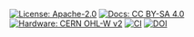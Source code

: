 <!-- Badges: copy into README.md near the top -->
[![License: Apache-2.0](https://img.shields.io/badge/Code-Apache--2.0-blue.svg)](LICENSES/APACHE-2.0.txt)
[![Docs: CC BY-SA 4.0](https://img.shields.io/badge/Docs-CC%20BY--SA%204.0-brightgreen.svg)](LICENSES/CC-BY-SA-4.0.txt)
[![Hardware: CERN OHL-W v2](https://img.shields.io/badge/Hardware-CERN%20OHL--W%20v2-orange.svg)](LICENSES/CERN-OHL-W-2.0.txt)
[![CI](https://img.shields.io/github/actions/workflow/status/OWNER/REPO/ci.yml?branch=main)](.github/workflows/ci.yml)
[![DOI](https://img.shields.io/badge/DOI-zenodo-blue.svg)](#) <!-- replace with actual DOI -->
